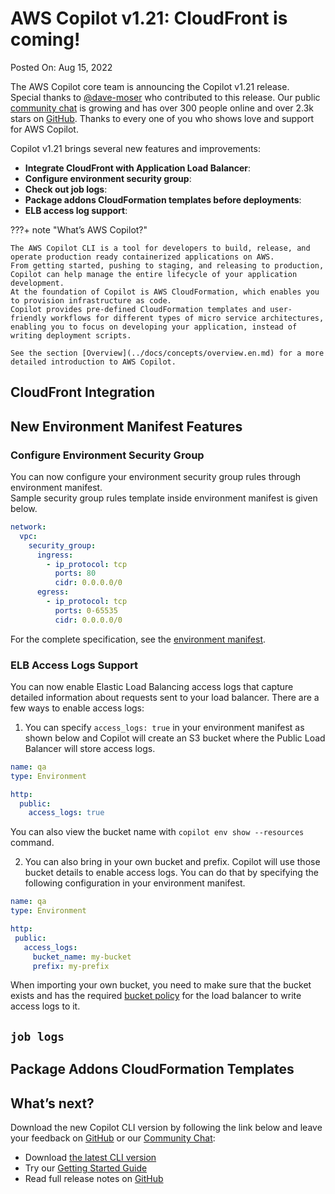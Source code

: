 # AWS Copilot v1.21: CloudFront is coming!

Posted On: Aug 15, 2022

The AWS Copilot core team is announcing the Copilot v1.21 release.  
Special thanks to [@dave-moser](https://github.com/dave-moser) who contributed to this release.
Our public [сommunity сhat](https://gitter.im/aws/copilot-cli) is growing and has over 300 people online and over 2.3k stars on [GitHub](http://github.com/aws/copilot-cli/).
Thanks to every one of you who shows love and support for AWS Copilot.

Copilot v1.21 brings several new features and improvements:

- **Integrate CloudFront with Application Load Balancer**:
- **Configure environment security group**:
- **Check out job logs**:
- **Package addons CloudFormation templates before deployments**:
- **ELB access log support**:

???+ note "What’s AWS Copilot?"

    The AWS Copilot CLI is a tool for developers to build, release, and operate production ready containerized applications on AWS.
    From getting started, pushing to staging, and releasing to production, Copilot can help manage the entire lifecycle of your application development.
    At the foundation of Copilot is AWS CloudFormation, which enables you to provision infrastructure as code.
    Copilot provides pre-defined CloudFormation templates and user-friendly workflows for different types of micro service architectures,
    enabling you to focus on developing your application, instead of writing deployment scripts.

    See the section [Overview](../docs/concepts/overview.en.md) for a more detailed introduction to AWS Copilot.

## CloudFront Integration

## New Environment Manifest Features
### Configure Environment Security Group
You can now configure your environment security group rules through environment manifest.   
Sample security group rules template inside environment manifest is given below.
```yaml
network:
  vpc:
    security_group:
      ingress:
        - ip_protocol: tcp
          ports: 80
          cidr: 0.0.0.0/0
      egress:
        - ip_protocol: tcp
          ports: 0-65535
          cidr: 0.0.0.0/0
```
For the complete specification, see the [environment manifest](../docs/manifest/environment.en.md#network-vpc-security-group).

### ELB Access Logs Support
You can now enable Elastic Load Balancing access logs that capture detailed information about requests sent to your load balancer.
There are a few ways to enable access logs:

1. You can specify `access_logs: true` in your environment manifest as shown below and Copilot will create an S3 bucket where the Public Load Balancer will store access logs.
```yaml
name: qa
type: Environment

http:
  public:
    access_logs: true 
```
You can also view the bucket name with `copilot env show --resources` command.

2. You can also bring in your own bucket and prefix. Copilot will use those bucket details to enable access logs.
   You can do that by specifying the following configuration in your environment manifest.
```yaml
name: qa
type: Environment

http:
 public:
   access_logs:
     bucket_name: my-bucket
     prefix: my-prefix
```
When importing your own bucket, you need to make sure that the bucket exists and has the required [bucket policy](https://docs.aws.amazon.com/elasticloadbalancing/latest/classic/enable-access-logs.html#attach-bucket-policy) for the load balancer to
write access logs to it.
## `job logs`

## Package Addons CloudFormation Templates

## What’s next?

Download the new Copilot CLI version by following the link below and leave your feedback on [GitHub](https://github.com/aws/copilot-cli/) or our [Community Chat](https://gitter.im/aws/copilot-cli):

- Download [the latest CLI version](../docs/getting-started/install.en.md)
- Try our [Getting Started Guide](../docs/getting-started/first-app-tutorial.en.md)
- Read full release notes on [GitHub](https://github.com/aws/copilot-cli/releases/tag/v1.21.0)
